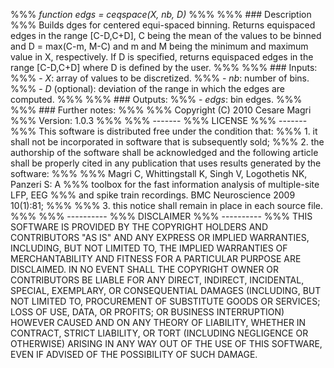 %%% *function edgs = ceqspace(X, nb, D)*
%%%
%%% ### Description
%%% Builds dges for centered equi-spaced binning. Returns equispaced edges in the range [C-D,C+D], C being the mean of the values to be binned and D = max(C-m, M-C) and m and M being the minimum and maximum value in X, respectively. If D is specified, returns equispaced edges in the range [C-D,C+D] where D is defined by the user.
%%%
%%% ### Inputs:
%%% - *X*: array of values to be discretized.
%%% - *nb*: number of bins.
%%% - *D* (optional): deviation of the range in which the edges are computed.
%%%
%%% ### Outputs:
%%% - *edgs*: bin edges.
%%%
%%% ### Further notes:
%%%
%%%   Copyright (C) 2010 Cesare Magri
%%%   Version: 1.0.3
%%%
%%% -------
%%% LICENSE
%%% -------
%%% This software is distributed free under the condition that:
%%% 1. it shall not be incorporated in software that is subsequently sold;
%%% 2. the authorship of the software shall be acknowledged and the following article shall be properly cited in any publication that uses results generated by the software:
%%%
%%%      Magri C, Whittingstall K, Singh V, Logothetis NK, Panzeri S: A
%%%      toolbox for the fast information analysis of multiple-site LFP, EEG
%%%      and spike train recordings. BMC Neuroscience 2009 10(1):81;
%%%
%%% 3.  this notice shall remain in place in each source file.
%%%
%%% ----------
%%% DISCLAIMER
%%% ----------
%%% THIS SOFTWARE IS PROVIDED BY THE COPYRIGHT HOLDERS AND CONTRIBUTORS "AS IS" AND ANY EXPRESS OR IMPLIED WARRANTIES, INCLUDING, BUT NOT LIMITED TO, THE IMPLIED WARRANTIES OF MERCHANTABILITY AND FITNESS FOR A PARTICULAR PURPOSE ARE DISCLAIMED. IN NO EVENT SHALL THE COPYRIGHT OWNER OR CONTRIBUTORS BE LIABLE FOR ANY DIRECT, INDIRECT, INCIDENTAL, SPECIAL, EXEMPLARY, OR CONSEQUENTIAL DAMAGES (INCLUDING, BUT NOT LIMITED TO, PROCUREMENT OF SUBSTITUTE GOODS OR SERVICES; LOSS OF USE, DATA, OR PROFITS; OR BUSINESS INTERRUPTION) HOWEVER CAUSED AND ON ANY THEORY OF LIABILITY, WHETHER IN CONTRACT, STRICT LIABILITY, OR TORT (INCLUDING NEGLIGENCE OR OTHERWISE) ARISING IN ANY WAY OUT OF THE USE OF THIS SOFTWARE, EVEN IF ADVISED OF THE POSSIBILITY OF SUCH DAMAGE.
